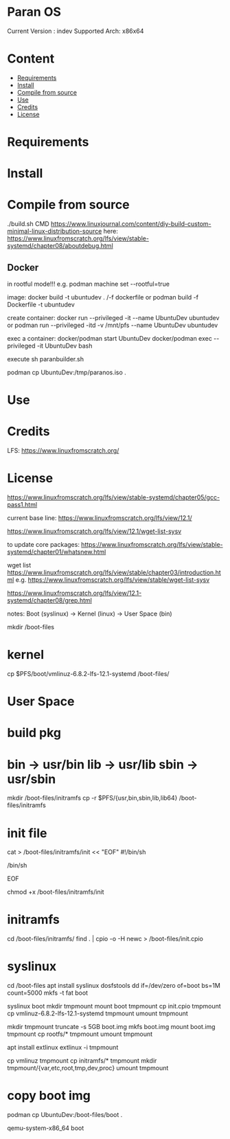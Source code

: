
# Paran OS

Current Version : indev
Supported Arch: x86x64

# Content
- [Requirements](#requirements)
- [Install](#install)
- [Compile from source](#compile-from-source)
- [Use](#Use)
- [Credits](#credits)
- [License](#license)


# Requirements

# Install

# Compile from source

./build.sh CMD
https://www.linuxjournal.com/content/diy-build-custom-minimal-linux-distribution-source
here: https://www.linuxfromscratch.org/lfs/view/stable-systemd/chapter08/aboutdebug.html
## Docker
in rootful mode!!!
e.g. podman machine set --rootful=true

image:
docker build -t ubuntudev . /-f dockerfile
or
podman build -f Dockerfile -t ubuntudev   

create container:
docker run --privileged -it --name UbuntuDev ubuntudev
or
podman run  --privileged -itd -v /mnt/pfs --name UbuntuDev ubuntudev

exec a container:
docker/podman start UbuntuDev
docker/podman exec --privileged  -it UbuntuDev bash

execute sh paranbuilder.sh

podman cp UbuntuDev:/tmp/paranos.iso .
# Use

# Credits
LFS: https://www.linuxfromscratch.org/

# License
https://www.linuxfromscratch.org/lfs/view/stable-systemd/chapter05/gcc-pass1.html


current base line:
https://www.linuxfromscratch.org/lfs/view/12.1/

https://www.linuxfromscratch.org/lfs/view/12.1/wget-list-sysv

to update core packages:
https://www.linuxfromscratch.org/lfs/view/stable-systemd/chapter01/whatsnew.html

wget list
https://www.linuxfromscratch.org/lfs/view/stable/chapter03/introduction.html
e.g. https://www.linuxfromscratch.org/lfs/view/stable/wget-list-sysv


https://www.linuxfromscratch.org/lfs/view/12.1-systemd/chapter08/grep.html



notes:
Boot (syslinux) -> Kernel (linux) -> User Space (bin)

mkdir /boot-files
# kernel
cp $PFS/boot/vmlinuz-6.8.2-lfs-12.1-systemd /boot-files/

# User Space
# build pkg 
# bin -> usr/bin    lib -> usr/lib    sbin -> usr/sbin
mkdir /boot-files/initramfs
cp -r $PFS/{usr,bin,sbin,lib,lib64} /boot-files/initramfs


# init file
cat > /boot-files/initramfs/init << "EOF"
#!/bin/sh

/bin/sh

EOF

chmod +x /boot-files/initramfs/init


# initramfs
cd /boot-files/initramfs/
find . | cpio -o -H newc > /boot-files/init.cpio


# syslinux
cd /boot-files
apt install syslinux dosfstools
dd if=/dev/zero of=boot bs=1M count=5000
mkfs -t fat boot

syslinux boot
mkdir tmpmount
mount boot tmpmount
cp init.cpio tmpmount
cp vmlinuz-6.8.2-lfs-12.1-systemd tmpmount
umount tmpmount





mkdir tmpmount
truncate -s 5GB boot.img
mkfs boot.img
mount boot.img tmpmount
cp rootfs/* tmpmount
umount tmpmount


apt install extlinux
extlinux -i tmpmount

cp vmlinuz tmpmount
cp initramfs/* tmpmount
mkdir tmpmount/{var,etc,root,tmp,dev,proc}
umount tmpmount

# copy boot img
podman cp UbuntuDev:/boot-files/boot .

qemu-system-x86_64 boot